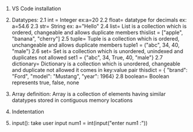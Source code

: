 1. VS Code installation

2. Datatypes: 
	2.1 int = Integer ex:a=20
	2.2 float= datatype for decimals ex: a=54.6
	2.3 str= String ex: a="Hello"
	2.4 list= List is a collection which is ordered, changeable and allows duplicate members
		  thislist = ["apple", "banana", "cherry"]
	2.5 tuple= Tuple is a collection which is ordered, unchangeable and allows duplicate members
		   tuple1 = ("abc", 34, 40, "male")
	2.6 set= Set is a collection which is unordered, unindexed and duplicates not allowed
		 set1 = {"abc", 34, True, 40, "male"}
	2.7 dictionary= Dictionary is a collection which is unordered, changeable and duplicate not allowed
			it comes in key:value pair
			thisdict = { "brand": "Ford", "model": "Mustang", "year": 1964}
	2.8 boolean= Boolean represents true, false, none

3. Array definition: Array is a collection of elements having similar datatypes stored in contiguous memory locations

4. Indetentation

5. input(): take user input
	num1 = int(input("enter num1 :"))